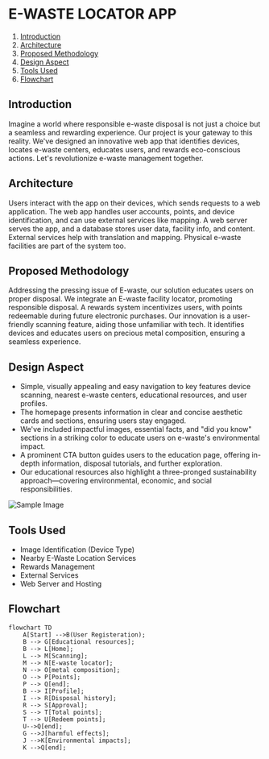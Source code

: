 # E-WASTE LOCATOR APP

1. [Introduction](#introduction)
2. [Architecture](#architecture)
3. [Proposed Methodology](#proposed-methodology)
4. [Design Aspect](#design-aspect)
5. [Tools Used](#tools-used)
6. [Flowchart](#flowchart)

## Introduction
Imagine a world where responsible e-waste disposal is not just a choice but a seamless and rewarding experience. Our project is your gateway to this reality. We've designed an innovative web app that identifies devices, locates e-waste centers, educates users, and rewards eco-conscious actions. Let's revolutionize e-waste management together.

## Architecture
Users interact with the app on their devices, which sends requests to a web application. The web app handles user accounts, points, and device identification, and can use external services like mapping. A web server serves the app, and a database stores user data, facility info, and content. External services help with translation and mapping. Physical e-waste facilities are part of the system too.

## Proposed Methodology
Addressing the pressing issue of E-waste, our solution educates users on proper disposal. We integrate an E-waste facility locator, promoting responsible disposal. A rewards system incentivizes users, with points redeemable during future electronic purchases. Our innovation is a user-friendly scanning feature, aiding those unfamiliar with tech. It identifies devices and educates users on precious metal composition, ensuring a seamless experience.

## Design Aspect
- Simple, visually appealing and easy navigation to key features device scanning, nearest e-waste centers, educational resources, and user profiles.
- The homepage presents information in clear and concise aesthetic cards and sections, ensuring users stay engaged.
- We've included impactful images, essential facts, and "did you know" sections in a striking color to educate users on e-waste's environmental impact.
- A prominent CTA button guides users to the education page, offering in-depth information, disposal tutorials, and further exploration.
- Our educational resources also highlight a three-pronged sustainability approach—covering environmental, economic, and social responsibilities.

![Sample Image](https://github.com/Techtidy/my-app-dev/assets/131174948/668d833c-7b95-4060-bd6d-605840fb27f5)

## Tools Used
- Image Identification (Device Type)
- Nearby E-Waste Location Services
- Rewards Management
- External Services
- Web Server and Hosting

## Flowchart
```mermaid
flowchart TD
    A[Start] -->B(User Registeration);
    B --> G[Educational resources];
    B --> L[Home];
    L --> M[Scanning];
    M --> N[E-waste locator];
    N --> O[metal composition];
    O --> P[Points];
    P --> Q[end];
    B --> I[Profile];
    I --> R[Disposal history];
    R --> S[Approval];
    S --> T[Total points];
    T --> U[Redeem points];
    U-->Q[end];
    G -->J[harmful effects];
    J -->K[Environmental impacts];
    K -->Q[end];
